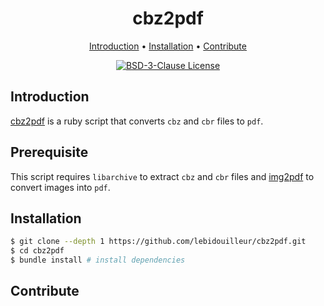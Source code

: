 <div align="center">

# cbz2pdf

[Introduction](#introduction) • [Installation](#installation) • [Contribute](#contribute)

[![BSD-3-Clause License](https://img.shields.io/badge/LICENSE-BSD--3--Clause-red?style=for-the-badge)](./LICENSE)

</div>



## Introduction
[cbz2pdf] is a ruby script that converts `cbz` and `cbr` files to `pdf`.



## Prerequisite
This script requires `libarchive` to extract `cbz` and `cbr` files and [img2pdf] to convert images into `pdf`.



## Installation
``` sh
$ git clone --depth 1 https://github.com/lebidouilleur/cbz2pdf.git
$ cd cbz2pdf
$ bundle install # install dependencies
```



## Contribute




[cbz2pdf]: https://github.com/lebidouilleur/cbz2pdf
[img2pdf]: https://github.com/myollie/img2pdf
